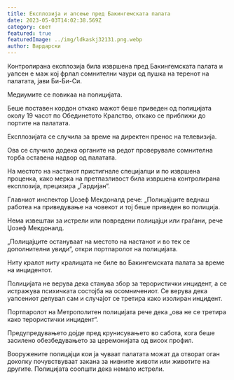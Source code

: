 ```yaml
---
title: Експлозија и апсење пред Бакингемската палата
date: 2023-05-03T14:02:38.569Z
category: свет
featured: true
featuredImage: ../img/ldkaskj32131.png.webp
author: Вардарски
---
```


Контролирана експлозија била извршена пред Бакингемската палата и уапсен е маж кој фрлал сомнителни чаури од пушка на теренот на палатата, јави Би-Би-Си.

Медиумите се повикаа на полицијата.

Беше поставен кордон откако мажот беше приведен од полицијата околу 19 часот по Обединетото Кралство, откако се приближи до портите на палатата.

Експлозијата се случила за време на директен пренос на телевизија.

Ова се случило додека органите на редот проверувале сомнителна торба оставена надвор од палатата.

На местото на настанот пристигнале специјалци и по извршена проценка, како мерка на претпазливост била извршена контролирана експлозија, прецизира „Гардијан“.

Главниот инспектор Џозеф Мекдоналд рече: „Полицајците веднаш работеа на приведување на човекот и тој беше приведен во полиција.

Нема извештаи за истрели или повредени полицајци или граѓани, рече Џозеф Мекдоналд.

„Полицајците остануваат на местото на настанот и во тек се дополнителни увиди“, откри портпаролот на полицијата.

Ниту кралот ниту кралицата не биле во Бакингемската палата за време на инцидентот.

Полицијата не верува дека станува збор за терористички инцидент, а се истражува психичката состојба на осомничениот. Се верува дека уапсениот делувал сам и случајот се третира како изолиран инцидент.

Портпаролот на Метрополитен полицијата рече дека „ова не се третира како терористички инцидент“.

Предупредувањето дојде пред крунисувањето во сабота, кога беше засилено обезбедувањето за церемонијата од висок профил.

Вооружените полицајци кои ја чуваат палатата можат да отворат оган доколку почувствуваат закана за нивните животи или животите на другите. Полицијата соопшти дека немало истрели.
